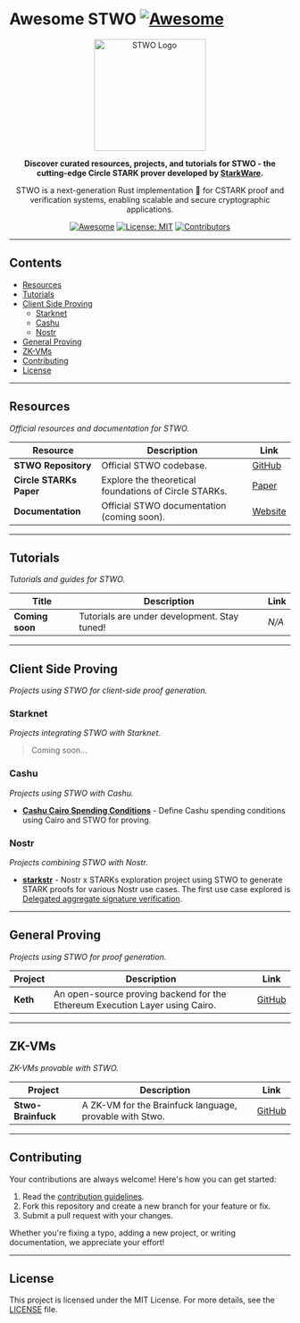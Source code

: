 # Awesome STWO [![Awesome](https://awesome.re/badge.svg)](https://awesome.re)

<div align="center">
  <img src="stwo-logo.png" width="200" alt="STWO Logo">
  <br>
  <p>
    <b>Discover curated resources, projects, and tutorials for STWO - the cutting-edge Circle STARK prover developed by <a href="https://starkware.co">StarkWare</a>.</b>
  </p>
  <p>
    STWO is a next-generation Rust implementation 🦀 for CSTARK proof and verification systems, enabling scalable and secure cryptographic applications.
  </p>
  <p>
    <a href="https://github.com/sindresorhus/awesome"><img src="https://cdn.rawgit.com/sindresorhus/awesome/d7305f38d29fed78fa85652e3a63e154dd8e8829/media/badge.svg" alt="Awesome"></a>
    <a href="https://github.com/keep-starknet-strange/awesome-stwo/blob/main/LICENSE"><img src="https://img.shields.io/badge/License-MIT-yellow.svg" alt="License: MIT"></a>
    <a href="https://github.com/keep-starknet-strange/awesome-stwo/graphs/contributors"><img src="https://img.shields.io/github/contributors/keep-starknet-strange/awesome-stwo" alt="Contributors"></a>
  </p>
</div>

---

## Contents

- [Resources](#resources)
- [Tutorials](#tutorials)
- [Client Side Proving](#client-side-proving)
  - [Starknet](#starknet)
  - [Cashu](#cashu)
  - [Nostr](#nostr)
- [General Proving](#general-proving)
- [ZK-VMs](#zk-vms)
- [Contributing](#contributing)
- [License](#license)

---

## Resources

_Official resources and documentation for STWO._

| Resource                | Description                                          | Link                                                     |
|-------------------------|------------------------------------------------------|----------------------------------------------------------|
| **STWO Repository**     | Official STWO codebase.                             | [GitHub](https://github.com/starkware-libs/stwo)         |
| **Circle STARKs Paper** | Explore the theoretical foundations of Circle STARKs.| [Paper](https://eprint.iacr.org/2024/278)               |
| **Documentation**       | Official STWO documentation (coming soon).          | [Website](https://starkware.co)                         |

---

## Tutorials

_Tutorials and guides for STWO._

| Title             | Description                              | Link              |
|-------------------|------------------------------------------|-------------------|
| **Coming soon**   | Tutorials are under development. Stay tuned! | _N/A_           |

---

## Client Side Proving

_Projects using STWO for client-side proof generation._

### Starknet

_Projects integrating STWO with Starknet._

> Coming soon...

### Cashu

_Projects using STWO with Cashu._

- [**Cashu Cairo Spending Conditions**](https://github.com/tdelabro/cdk/tree/stow-spending-condition) - Define Cashu spending conditions using Cairo and STWO for proving.

### Nostr

_Projects combining STWO with Nostr._

- [**starkstr**](https://github.com/AbdelStark/starkstr) - Nostr x STARKs exploration project using STWO to generate STARK proofs for various Nostr use cases. The first use case explored is [Delegated aggregate signature verification](https://github.com/nostr-protocol/nips/pull/1682).

---

## General Proving

_Projects using STWO for proof generation._

| Project            | Description                                                                            | Link                                      |
|--------------------|----------------------------------------------------------------------------------------|------------------------------------------|
| **Keth**           | An open-source proving backend for the Ethereum Execution Layer using Cairo.           | [GitHub](https://github.com/kkrt-labs/keth) |

---

## ZK-VMs

_ZK-VMs provable with STWO._

| Project            | Description                                                                            | Link                                      |
|--------------------|----------------------------------------------------------------------------------------|------------------------------------------|
| **Stwo-Brainfuck** | A ZK-VM for the Brainfuck language, provable with Stwo.                                | [GitHub](https://github.com/kkrt-labs/stwo-brainfuck) |

---

## Contributing

Your contributions are always welcome! Here's how you can get started:
1. Read the [contribution guidelines](CONTRIBUTING.md).
2. Fork this repository and create a new branch for your feature or fix.
3. Submit a pull request with your changes.

Whether you're fixing a typo, adding a new project, or writing documentation, we appreciate your effort!

---

## License

This project is licensed under the MIT License. For more details, see the [LICENSE](LICENSE) file.

